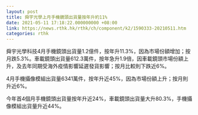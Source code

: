 ```yaml
---
layout: post
title: 舜宇光學上月手機鏡頭出貨量按年升約11%
date: 2021-05-11 17:18:22.000000000 +08:00
link: https://news.rthk.hk/rthk/ch/component/k2/1590333-20210511.htm
categories: rthk
---
```


舜宇光學科技4月手機鏡頭出貨量1.2億件，按年升11.3%，因為市場份額增加；按月跌5.3%。車載鏡頭出貨量612.3萬件，按年急升1.9倍，因車載鏡頭市場份額上升，及去年同期受海外疫情影響延遲發貨影響；按月比較則下跌近6%。

4月手機攝像模組出貨量6341萬件，按年升近45%，因為市場份額上升；按月則升近6%。

今年首4個月手機鏡頭出貨量按年升近24%，車載鏡頭出貨量大升80.3%，手機攝像模組出貨量升近44%。

